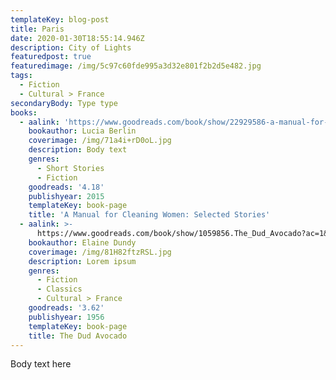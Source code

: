 ```yaml
---
templateKey: blog-post
title: Paris
date: 2020-01-30T18:55:14.946Z
description: City of Lights
featuredpost: true
featuredimage: /img/5c97c60fde995a3d32e801f2b2d5e482.jpg
tags:
  - Fiction
  - Cultural > France
secondaryBody: Type type
books:
  - aalink: 'https://www.goodreads.com/book/show/22929586-a-manual-for-cleaning-women'
    bookauthor: Lucia Berlin
    coverimage: /img/71a4i+rD0oL.jpg
    description: Body text
    genres:
      - Short Stories
      - Fiction
    goodreads: '4.18'
    publishyear: 2015
    templateKey: book-page
    title: 'A Manual for Cleaning Women: Selected Stories'
  - aalink: >-
      https://www.goodreads.com/book/show/1059856.The_Dud_Avocado?ac=1&from_search=true&qid=S70zllFq10&rank=1
    bookauthor: Elaine Dundy
    coverimage: /img/81H82ftzRSL.jpg
    description: Lorem ipsum
    genres:
      - Fiction
      - Classics
      - Cultural > France
    goodreads: '3.62'
    publishyear: 1956
    templateKey: book-page
    title: The Dud Avocado
---
```

Body text here
